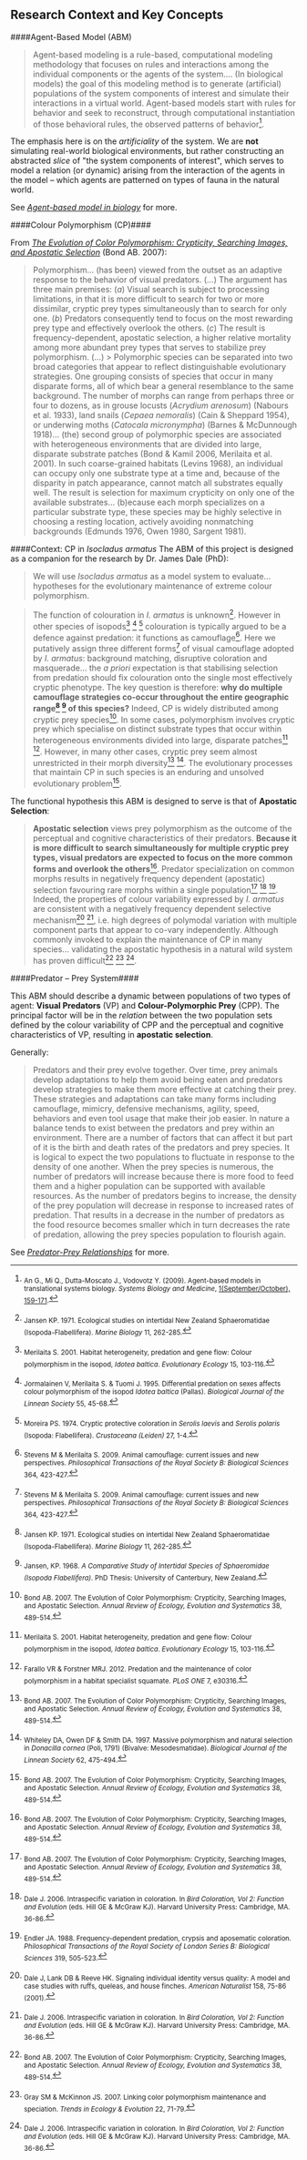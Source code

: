 
## Research Context and Key Concepts ##

####Agent-Based Model (ABM)

>Agent-based modeling is a rule-based, computational modeling methodology that focuses on rules and interactions among the individual components or the agents of the system.... (In biological models) the goal of this modeling method is to generate (artificial) populations of the system components of interest and simulate their interactions in a virtual world. Agent-based models start with rules for behavior and seek to reconstruct, through computational instantiation of those behavioral rules, the observed patterns of behavior[^AnMiDutta-MoscatoVodovotz2009]. 

The emphasis here is on the *artificiality* of the system. We are **not** simulating real-world biological environments, but rather constructing an abstracted *slice* of "the system components of interest", which serves to model a relation (or dynamic) arising from the interaction of the agents in the model – which agents are patterned on types of fauna in the natural world.

See *[Agent-based model in biology](https://en.wikipedia.org/wiki/Agent-based_model_in_biology)* for more.

####Colour Polymorphism (CP)####

From *[The Evolution of Color Polymorphism: Crypticity, Searching Images, and Apostatic Selection](http://digitalcommons.unl.edu/bioscifacpub/52/)* (Bond AB. 2007):

> Polymorphism... (has been) viewed from the outset as an adaptive response to the behavior of visual predators. (...) The argument has three main premises: (*a*) Visual search is subject to processing limitations, in that it is more difficult to search for two or more dissimilar, cryptic prey types simultaneously than to search for only one. (*b*) Predators consequently tend to focus on the most rewarding prey type and effectively overlook the others. (*c*) The result is frequency-dependent, apostatic selection, a higher relative mortality among more abundant prey types that serves to stabilize prey polymorphism. 
> (...)
	> Polymorphic species can be separated into two broad categories that appear to reflect distinguishable evolutionary strategies. One grouping consists of species that occur in many disparate forms, all of which bear a general resemblance to the same background. The number of morphs can range from perhaps three or four to dozens, as in grouse locusts (*Acrydium arenosum*) (Nabours et al. 1933), land snails (*Cepaea nemoralis*) (Cain & Sheppard 1954), or underwing moths (*Catocala micronympha*) (Barnes & McDunnough 1918)... (the) second group of polymorphic species are associated with heterogeneous environments that are divided into large, disparate substrate patches (Bond & Kamil 2006, Merilaita et al. 2001). In such coarse-grained habitats (Levins 1968), an individual can occupy only one substrate type at a time and, because of the disparity in patch appearance, cannot match all substrates equally well. The result is selection for maximum crypticity on only one of the available substrates... (b)ecause each morph specializes on a particular substrate type, these species may be highly selective in choosing a resting location, actively avoiding nonmatching backgrounds (Edmunds 1976, Owen 1980, Sargent 1981).

####Context: CP in *Isocladus armatus*
The ABM of this project is designed as a companion for the research by Dr. James Dale (PhD):
> We will use *Isocladus armatus* as a model system to evaluate... hypotheses for the evolutionary maintenance of extreme colour polymorphism.

>The function of colouration in *I. armatus* is unknown[^Jansen1971]. However in other species of isopods[^Merilaita2001] [^JormalainenMerilaitaTuomi1995] [^Moreira1974] colouration is typically argued to be a defence against predation: it functions as camouflage[^StevensMerilaita2009]. Here we putatively assign three different forms[^StevensMerilaita2009] of visual camouflage adopted by *I. armatus*: background matching, disruptive coloration and masquerade... the *a priori* expectation is that stabilising selection from predation should fix colouration onto the single most effectively cryptic phenotype. The key question is therefore: **why do multiple camouflage strategies co-occur throughout the entire geographic range[^Jansen1971] [^Jansen1968] of this species?**
Indeed, CP is widely distributed among cryptic prey species[^Bond2007]. In some cases, polymorphism involves cryptic prey which specialise on distinct substrate types that occur within heterogeneous environments divided into large, disparate patches[^Merilaita2001] [^FaralloForstner2012]. However, in many other cases, cryptic prey seem almost unrestricted in their morph diversity[^Bond2007] [^WhiteleyOwenSmith1997]. The evolutionary processes that maintain CP in such species is an enduring and unsolved evolutionary problem[^Bond2007].

The functional hypothesis this ABM is designed to serve is that of **Apostatic Selection**:

>**Apostatic selection** views prey polymorphism as the outcome of the perceptual and cognitive characteristics of their predators. **Because it is more difficult to search simultaneously for multiple cryptic prey types, visual predators are expected to focus on the more common forms and overlook the others**[^Bond2007]. Predator specialization on common morphs results in negatively frequency dependent (apostatic) selection favouring rare morphs within a single population[^Bond2007] [^Dale2006] [^Endler1998]. Indeed, the properties of colour variability expressed by *I. armatus* are consistent with a negatively frequency dependent selective mechanism[^DaleLankReeve2001] [^Dale2006], i.e. high degrees of polymodal variation with multiple component parts that appear to co-vary independently. Although commonly invoked to explain the maintenance of CP in many species... validating the apostatic hypothesis in a natural wild system has proven difficult[^Bond2007] [^GrayMcKinnon2007] [^Dale2006].

####Predator – Prey System####

This ABM should describe a dynamic between populations of two types of agent: **Visual Predators** (VP) and **Colour-Polymorphic Prey** (CPP).
The principal factor will be in the *relation* between the two population sets defined by the colour variability of CPP and the perceptual and cognitive characteristics of VP, resulting in **apostatic selection**.

Generally:
>Predators and their prey evolve together. Over time, prey animals develop adaptations to help them avoid being eaten and predators develop strategies to make them more effective at catching their prey. These strategies and adaptations can take many forms including camouflage, mimicry, defensive mechanisms, agility, speed, behaviors and even tool usage that make their job easier.
In nature a balance tends to exist between the predators and prey within an environment. There are a number of factors that can affect it but part of it is the birth and death rates of the predators and prey species. It is logical to expect the two populations to fluctuate in response to the density of one another.
When the prey species is numerous, the number of predators will increase because there is more food to feed them and a higher population can be supported with available resources. As the number of predators begins to increase, the density of the prey population will decrease in response to increased rates of predation. That results in a decrease in the number of predators as the food resource becomes smaller which in turn decreases the rate of predation, allowing the prey species population to flourish again.

See *[Predator-Prey Relationships](https://explorable.com/predator-prey-relationships)* for more.

[^AnMiDutta-MoscatoVodovotz2009]: <sub>An G., Mi Q., Dutta-Moscato J., Vodovotz Y. (2009). Agent-based models in translational systems biology. *Systems Biology and Medicine*, [1(September/October), 159-171](https://dx.doi.org/10.1002/wsbm.45).</sub>

[^Jansen1971]:<sub> Jansen KP. 1971. Ecological studies on intertidal New Zealand Sphaeromatidae (Isopoda-Flabellifera). *Marine Biology* 11, 262-285.</sub>

[^Merilaita2001]: <sub>Merilaita S. 2001. Habitat heterogeneity, predation and gene flow: Colour polymorphism in the isopod, *Idotea baltica*. *Evolutionary Ecology* 15, 103-116.</sub>

[^JormalainenMerilaitaTuomi1995]: <sub>Jormalainen V, Merilaita S. & Tuomi J. 1995. Differential predation on sexes affects colour polymorphism of the isopod *Idotea baltica* (Pallas). *Biological Journal of the Linnean Society* 55, 45-68.</sub>

[^Moreira1974]: <sub>Moreira PS. 1974. Cryptic protective coloration in *Serolis laevis* and *Serolis polaris* (Isopoda: Flabellifera). *Crustaceana (Leiden)* 27, 1-4.</sub>

[^StevensMerilaita2009]: <sub>Stevens M & Merilaita S. 2009. Animal camouflage: current issues and new perspectives. *Philosophical Transactions of the Royal Society B: Biological Sciences* 364, 423-427.</sub>

[^Jansen1968]: <sub>Jansen, KP. 1968. *A Comparative Study of Intertidal Species of Sphaeromidae (Isopoda Flabellifera)*. PhD Thesis: University of Canterbury, New Zealand.</sub>

[^Bond2007]: <sub>Bond AB. 2007. The Evolution of Color Polymorphism: Crypticity, Searching Images, and Apostatic Selection. *Annual Review of Ecology, Evolution and Systematics* 38, 489-514.</sub>

[^FaralloForstner2012]: <sub>Farallo VR & Forstner MRJ. 2012. Predation and the maintenance of color polymorphism in a habitat specialist squamate. *PLoS ONE* 7, e30316.</sub>

[^WhiteleyOwenSmith1997]: <sub>Whiteley DA, Owen DF & Smith DA. 1997. Massive polymorphism and natural selection in *Donacilla cornea* (Poli, 1791) (Bivalve: Mesodesmatidae). *Biological Journal of the Linnean Society* 62, 475-494.</sub>

[^Dale2006]: <sub>Dale J. 2006. Intraspecific variation in coloration. In *Bird Coloration, Vol 2: Function and Evolution* (eds. Hill GE & McGraw KJ). Harvard University Press: Cambridge, MA. 36-86.</sub>

[^Endler1998]: <sub>Endler JA. 1988. Frequency-dependent predation, crypsis and aposematic coloration. *Philosophical Transactions of the Royal Society of London Series B: Biological Sciences* 319, 505-523.</sub>

[^DaleLankReeve2001]: <sub>Dale J, Lank DB & Reeve HK. Signaling individual identity versus quality: A model and case studies with ruffs, queleas, and house finches. *American Naturalist* 158, 75-86 (2001).</sub>

[^GrayMcKinnon2007]: <sub>Gray SM & McKinnon JS. 2007. Linking color polymorphism maintenance and speciation. *Trends in Ecology & Evolution* 22, 71-79.</sub>